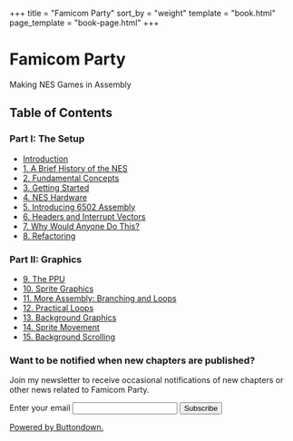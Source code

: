 +++
title = "Famicom Party"
sort_by = "weight"
template = "book.html"
page_template = "book-page.html"
+++

# Famicom Party
<p class="subtitle">Making NES Games in Assembly</p>

## Table of Contents

### Part I: The Setup

- [Introduction](@/book/00-introduction/index.md)
- [1. A Brief History of the NES](@/book/01-briefhistory/index.md)
- [2. Fundamental Concepts](@/book/02-fundamentalconcepts/index.md)
- [3. Getting Started](@/book/03-gettingstarted/index.md)
- [4. NES Hardware](@/book/04-hardwareoverview/index.md)
- [5. Introducing 6502 Assembly](@/book/05-6502assembly/index.md)
- [6. Headers and Interrupt Vectors](@/book/06-headersinterruptvectors/index.md)
- [7. Why Would Anyone Do This?](@/book/07-whydothis/index.md)
- [8. Refactoring](@/book/08-refactoring/index.md)

### Part II: Graphics

- [9. The PPU](@/book/09-theppu/index.md)
- [10. Sprite Graphics](@/book/10-spritegraphics/index.md)
- [11. More Assembly: Branching and Loops](@/book/11-branchingandloops/index.md)
- [12. Practical Loops](@/book/12-practicalloops/index.md)
- [13. Background Graphics](@/book/13-backgroundgraphics/index.md)
- [14. Sprite Movement](@/book/14-spritemovement/index.md)
- [15. Background Scrolling](@/book/15-scrolling/index.md)

### Want to be notified when new chapters are published?

Join my newsletter to receive occasional notifications of new chapters or
other news related to Famicom Party.

<form
  action="https://buttondown.email/api/emails/embed-subscribe/famicomparty"
  method="post"
  target="popupwindow"
  onsubmit="window.open('https://buttondown.email/famicomparty', 'popupwindow')"
  class="embeddable-buttondown-form"
>
  <label for="bd-email">Enter your email</label>
  <input type="email" name="email" id="bd-email" />
  <input type="hidden" value="1" name="embed" />
  <input type="submit" value="Subscribe" />
  <p class="buttondown-disclaimer">
    <a href="https://buttondown.email" target="_blank">Powered by Buttondown.</a>
  </p>
</form>
